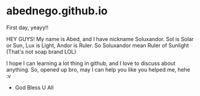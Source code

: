# abednego.github.io
First day, yeayy!!

HEY GUYS!
My name is Abed, and I have nickname Soluxandor. Sol is Solar or Sun, Lux is Light, Andor is Ruler.
So Soluxandor mean Ruler of Sunlight (That's not soap brand LOL)

I hope I can learning a lot thing in github, and I love to discuss about anything. So, opened up bro, may I can help you like you helped me, hehe :v

- God Bless U All

